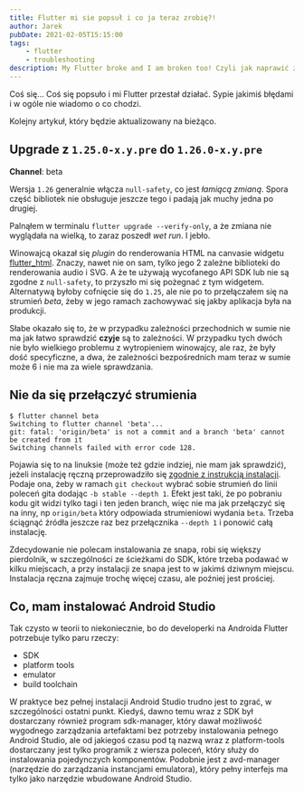 ```yaml
---
title: Flutter mi sie popsuł i co ja teraz zrobię?!
author: Jarek
pubDate: 2021-02-05T15:15:00
tags:
    - flutter
    - troubleshooting
description: My Flutter broke and I am broken too! Czyli jak naprawić zepsute środowisko programistyczne i uruchomieniowe Fluttera.
---
```


Coś się... Coś się popsuło i mi Flutter przestał działać. Sypie jakimiś błędami i w ogóle nie wiadomo o co chodzi.

Kolejny artykuł, który będzie aktualizowany na bieżąco.

## Upgrade z `1.25.0-x.y.pre` do `1.26.0-x.y.pre`

**Channel**: beta

Wersja `1.26` generalnie włącza `null-safety`, co jest _łamiącą zmianą_. Spora część bibliotek nie obsługuje jeszcze tego i padają jak muchy jedna po drugiej.

Palnąłem w terminalu `flutter upgrade --verify-only`, a że zmiana nie wyglądała na wielką, to zaraz poszedł _wet run_. I jebło.

Winowajcą okazał się _plugin_ do renderowania HTML na canvasie widgetu [flutter_html](https://pub.dev/packages/flutter_html). Znaczy, nawet nie on sam, tylko jego 2 zależne biblioteki do renderowania audio i SVG. A że te używają wycofanego API SDK lub nie są zgodne z `null-safety`, to przyszło mi się pożegnać z tym widgetem. Alternatywą byłoby cofnięcie się do `1.25`, ale nie po to przełączałem się na strumień _beta_, żeby w jego ramach zachowywać się jakby aplikacja była na produkcji.

Słabe okazało się to, że w przypadku zależności przechodnich w sumie nie ma jak łatwo sprawdzić **czyje** są to zależności. W przypadku tych dwóch nie było wielkiego problemu z wytropieniem winowajcy, ale raz, że były dość specyficzne, a dwa, że zależności bezpośrednich mam teraz w sumie może 6 i nie ma za wiele sprawdzania.

## Nie da się przełączyć strumienia

```shellsession
$ flutter channel beta
Switching to flutter channel 'beta'...
git: fatal: 'origin/beta' is not a commit and a branch 'beta' cannot be created from it
Switching channels failed with error code 128.
```

Pojawia się to na linuksie (może też gdzie indziej, nie mam jak sprawdzić), jeżeli instalację ręczną przeprowadziło się [zgodnie z instrukcją instalacji](https://flutter.dev/docs/get-started/install/linux#install-flutter-manually). Podaje ona, żeby w ramach `git checkout` wybrać sobie strumień do linii poleceń gita dodając `-b stable --depth 1`. Efekt jest taki, że po pobraniu kodu git widzi tylko tagi i ten jeden branch, więc nie ma jak przełączyć się na inny, np `origin/beta` który odpowiada strumieniowi wydania `beta`. Trzeba ściągnąć źródła jeszcze raz bez przełącznika `--depth 1` i ponowić całą instalację.

Zdecydowanie nie polecam instalowania ze snapa, robi się większy pierdolnik, w szczególności ze ścieżkami do SDK, które trzeba podawać w kilku miejscach, a przy instalacji ze snapa jest to w jakimś dziwnym miejscu. Instalacja ręczna zajmuje trochę więcej czasu, ale poźniej jest prościej.

## Co, mam instalować Android Studio

Tak czysto w teorii to niekoniecznie, bo do developerki na Androida Flutter potrzebuje tylko paru rzeczy:

-   SDK
-   platform tools
-   emulator
-   build toolchain

W praktyce bez pełnej instalacji Android Studio trudno jest to zgrać, w szczególności ostatni punkt. Kiedyś, dawno temu wraz z SDK był dostarczany również program sdk-manager, który dawał możliwość wygodnego zarządzania artefaktami bez potrzeby instalowania pełnego Android Studio, ale od jakiegoś czasu pod tą nazwą wraz z platform-tools dostarczany jest tylko programik z wiersza poleceń, który służy do instalowania pojedynczych komponentów. Podobnie jest z avd-manager (narzędzie do zarządzania instancjami emulatora), który pełny interfejs ma tylko jako narzędzie wbudowane Android Studio.
